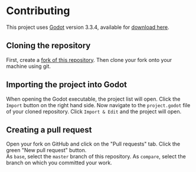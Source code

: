 # Contributing

This project uses [Godot](https://godotengine.org/) version 3.3.4, available for [download here](https://github.com/godotengine/godot/releases/tag/3.3.4-stable).

## Cloning the repository

First, create a [fork of this repository](https://docs.github.com/en/get-started/quickstart/fork-a-repo).
Then clone your fork onto your machine using git.

## Importing the project into Godot

When opening the Godot executable, the project list will open. Click the `Import` button on the right hand side. Now navigate to the `project.godot` file of your cloned repository. Click `Import & Edit` and the project will open.

## Creating a pull request

Open your fork on GitHub and click on the "Pull requests" tab. Click the green "New pull request" button.\
As `base`, select the `master` branch of this repository. As `compare`, select the branch on which you committed your work.
